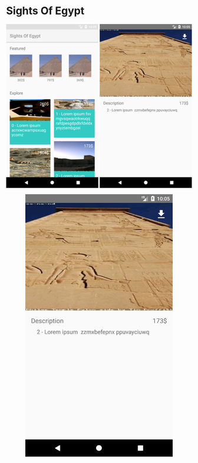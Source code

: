 # Sights Of Egypt
<p align="center">
  <img src="https://github.com/Mohamed-Fakhry/SightsOfEgypt/blob/master/Screens/Screenshot_1508011574.png" width="250">
  <img src="https://github.com/Mohamed-Fakhry/SightsOfEgypt/blob/master/Screens/Screenshot_1508011593.png" width="250">
</p>
<p align="center">
  <img src="https://github.com/Mohamed-Fakhry/SightsOfEgypt/blob/master/Screens/Screenshot_1508011593.png" width="400">
</p>
